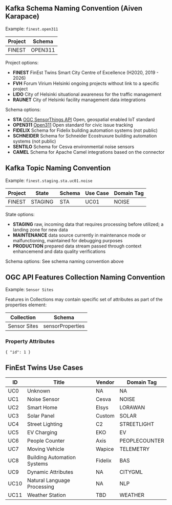 ## Kafka Schema Naming Convention (Aiven Karapace)

Example: `finest.open311`

| Project | Schema |
| --- | --- |
| FINEST | OPEN311 | 

Project options:
- **FINEST** FinEst Twins Smart City Centre of Excellence (H2020, 2019 - 2026)
- **FVH** Forum Virium Helsinki ongoing projects without link to a specific project
- **LIDO** City of Helsinki situational awareness for the traffic management
- **RAUNET** City of Helsinki facility management data integrations

Schema options:
- **STA** [OGC SensorThings API](https://www.ogc.org/standards/sensorthings) Open, geospatial enabled IoT standard
- **OPEN311** [Open311](https://www.open311.org/) Open standard for civic issue tracking
- **FIDELIX** Schema for Fidelix building automation systems (not public)
- **SCHNEIDER** Schema for Schneider Ecostruxure building automation systems (not public)
- **SENTILO** Schema for Cesva environmental noise sensors
- **CAMEL** Schema for Apache Camel integrations based on the connector

## Kafka Topic Naming Convention

Example: `finest.staging.sta.uc01.noise`

| Project | State | Schema | Use Case | Domain Tag |
| -------- | -------- | --- | ---- | -------- |
| FINEST | STAGING | STA | UC01 | NOISE |

State options:
- **STAGING** raw, incoming data that requires processing before utilized; a landing zone for new data
- **MAINTENANCE** data source currently in maintenance mode or malfunctioning, maintained for debugging purposes
- **PRODUCTION** prepared data stream passed through context enhancemend and data quality verifications

Schema options:
See schema naming convention above

## OGC API Features Collection Naming Convention

Example: `Sensor Sites`

Features in Collections may contain specific set of attributes as part of the properties element:

| Collection | Schema |
| --- | --- |
| Sensor Sites | sensorProperties | 

### Property Attributes

`{
    "id": 1
}`


## FinEst Twins Use Cases

| ID  | Title | Vendor | Domain Tag |
| ------------- | ------------- | ------------- | ---------- |
| UC0  | Unknown | NA  | NA |
| UC1  | Noise Sensor | Cesva | NOISE |
| UC2 | Smart Home | Elsys | LORAWAN |
| UC3 | Solar Panel | Custom | SOLAR |
| UC4 | Street Lighting | C2 | STREETLIGHT |
| UC5 | EV Charging | EKO | EV |
| UC6 | People Counter | Axis | PEOPLECOUNTER |
| UC7 | Moving Vehicle | Wapice | TELEMETRY |
| UC8 | Building Automation Systems | Fidelix | BAS |
| UC9 | Dynamic Attributes | NA | CITYGML |
| UC10 | Natural Language Processing | NA | NLP |
| UC11 | Weather Station | TBD | WEATHER |

